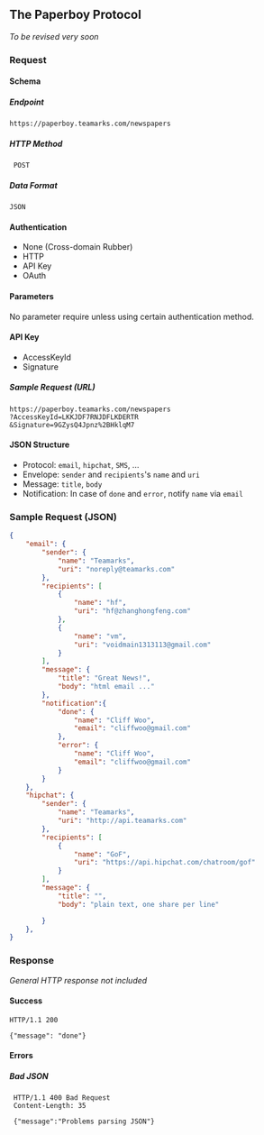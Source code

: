 ## The Paperboy Protocol

*To be revised very soon*

### Request

#### Schema

##### Endpoint
```
https://paperboy.teamarks.com/newspapers
```

##### HTTP Method

` POST`

##### Data Format

`JSON`

#### Authentication

- None (Cross-domain Rubber)
- HTTP
- API Key
- OAuth

#### Parameters

No parameter require unless using certain authentication method.

#### API Key

- AccessKeyId
- Signature

##### Sample Request (URL)

```
https://paperboy.teamarks.com/newspapers
?AccessKeyId=LKKJDF7RNJDFLKDERTR
&Signature=9GZysQ4Jpnz%2BHklqM7
```

#### JSON Structure

- Protocol: `email`, `hipchat`, `SMS`, ...
- Envelope: `sender` and `recipients`'s `name` and `uri`
- Message: `title`, `body`
- Notification: In case of `done` and `error`, notify `name` via `email`

### Sample Request (JSON)

```json
{
	"email": {
		"sender": {
			"name": "Teamarks",
			"uri": "noreply@teamarks.com"
		},
		"recipients": [
			{
				"name": "hf",
				"uri": "hf@zhanghongfeng.com"
			},
			{
				"name": "vm",
				"uri": "voidmain1313113@gmail.com"
			}
		],
		"message": {
			"title": "Great News!",
			"body": "html email ..."
		},
		"notification":{
			"done": {
				"name": "Cliff Woo",
				"email": "cliffwoo@gmail.com"
			},
			"error": {
				"name": "Cliff Woo",
				"email": "cliffwoo@gmail.com"
			}
		}
	},
	"hipchat": {
		"sender": {
			"name": "Teamarks",
			"uri": "http://api.teamarks.com"
		},
		"recipients": [
			{
				"name": "GoF",
				"uri": "https://api.hipchat.com/chatroom/gof"
			}
		],
		"message": {
			"title": "",
			"body": "plain text, one share per line"

		}
	},
}
```

### Response

*General HTTP response not included*

#### Success

```
HTTP/1.1 200

{"message": "done"}
```

#### Errors

##### Bad JSON

```
 HTTP/1.1 400 Bad Request
 Content-Length: 35

 {"message":"Problems parsing JSON"}
 ```
